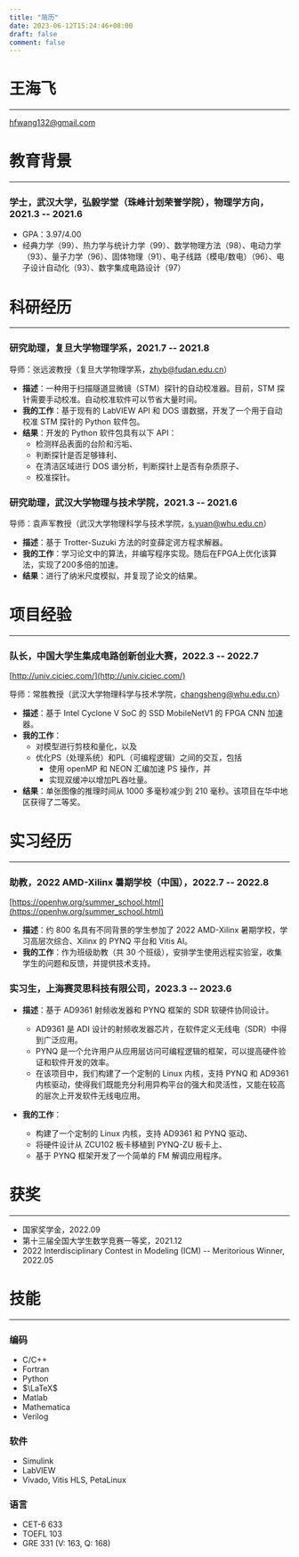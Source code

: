 ```yaml
---
title: "简历"
date: 2023-06-12T15:24:46+08:00
draft: false
comment: false
---
```


# 王海飞
---
hfwang132@gmail.com

# 教育背景
---

### 学士，武汉大学，弘毅学堂（珠峰计划荣誉学院），物理学方向，2021.3 -- 2021.6

- GPA：3.97/4.00
- 经典力学（99）、热力学与统计力学（99）、数学物理方法（98）、电动力学（93）、量子力学（96）、固体物理（91）、电子线路（模电/数电）（96）、电子设计自动化（93）、数字集成电路设计（97）

# 科研经历
---

### 研究助理，复旦大学物理学系，2021.7 -- 2021.8

导师：张远波教授（复旦大学物理学系，zhyb@fudan.edu.cn）

- **描述**：一种用于扫描隧道显微镜（STM）探针的自动校准器。目前，STM 探针需要手动校准。自动校准软件可以节省大量时间。
- **我的工作**：基于现有的 LabVIEW API 和 DOS 谱数据，开发了一个用于自动校准 STM 探针的 Python 软件包。
- **结果**：开发的 Python 软件包具有以下 API：
    - 检测样品表面的台阶和污垢、
    - 判断探针是否足够锋利、
    - 在清洁区域进行 DOS 谱分析，判断探针上是否有杂质原子、
    - 校准探针。

### 研究助理，武汉大学物理与技术学院，2021.3 -- 2021.6

导师：袁声军教授（武汉大学物理科学与技术学院，s.yuan@whu.edu.cn）

- **描述**：基于 Trotter-Suzuki 方法的时变薛定谔方程求解器。
- **我的工作**：学习论文中的算法，并编写程序实现。随后在FPGA上优化该算法，实现了200多倍的加速。
- **结果**：进行了纳米尺度模拟，并复现了论文的结果。

# 项目经验
---

### 队长，中国大学生集成电路创新创业大赛，2022.3 -- 2022.7

[http://univ.ciciec.com/](http://univ.ciciec.com/)

导师：常胜教授（武汉大学物理科学与技术学院，changsheng@whu.edu.cn）

- **描述**：基于 Intel Cyclone V SoC 的 SSD MobileNetV1 的 FPGA CNN 加速器。
- **我的工作**：
    - 对模型进行剪枝和量化，以及
    - 优化PS（处理系统）和PL（可编程逻辑）之间的交互，包括
        - 使用 openMP 和 NEON 汇编加速 PS 操作，并
        - 实现双缓冲以增加PL吞吐量。
- **结果**：单张图像的推理时间从 1000 多毫秒减少到 210 毫秒。该项目在华中地区获得了二等奖。

# 实习经历
---

### 助教，2022 AMD-Xilinx 暑期学校（中国），2022.7 -- 2022.8

[https://openhw.org/summer_school.html](https://openhw.org/summer_school.html)

- **描述**：约 800 名具有不同背景的学生参加了 2022 AMD-Xilinx 暑期学校，学习高层次综合、Xilinx 的 PYNQ 平台和 Vitis AI。
- **我的工作**：作为班级助教（共 30 个班级），安排学生使用远程实验室，收集学生的问题和反馈，并提供技术支持。

### 实习生，上海赛灵思科技有限公司，2023.3 -- 2023.6

- **描述**：基于 AD9361 射频收发器和 PYNQ 框架的 SDR 软硬件协同设计。
    - AD9361 是 ADI 设计的射频收发器芯片，在软件定义无线电（SDR）中得到广泛应用。
    - PYNQ 是一个允许用户从应用层访问可编程逻辑的框架，可以提高硬件验证和软件开发的效率。
    - 在该项目中，我们构建了一个定制的 Linux 内核，支持 PYNQ 和 AD9361 内核驱动，使得我们既能充分利用异构平台的强大和灵活性，又能在较高的层次上开发软件无线电应用。

- **我的工作**：
    - 构建了一个定制的 Linux 内核，支持 AD9361 和 PYNQ 驱动、
    - 将硬件设计从 ZCU102 板卡移植到 PYNQ-ZU 板卡上、
    - 基于 PYNQ 框架开发了一个简单的 FM 解调应用程序。

# 获奖
---

- 国家奖学金，2022.09
- 第十三届全国大学生数学竞赛一等奖，2021.12
- 2022 Interdisciplinary Contest in Modeling (ICM) -- Meritorious Winner, 2022.05

# 技能
---

### 编码

- C/C++
- Fortran
- Python
- $\LaTeX$
- Matlab
- Mathematica
- Verilog

### 软件

- Simulink
- LabVIEW
- Vivado, Vitis HLS, PetaLinux

### 语言

- CET-6 633
- TOEFL 103
- GRE 331 (V: 163, Q: 168)